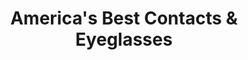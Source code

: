 ---
title: "America's Best Contacts & Eyeglasses"
url: /rockford/americas-best-contacts-und-eyeglasses/
shop: Optiker
---
